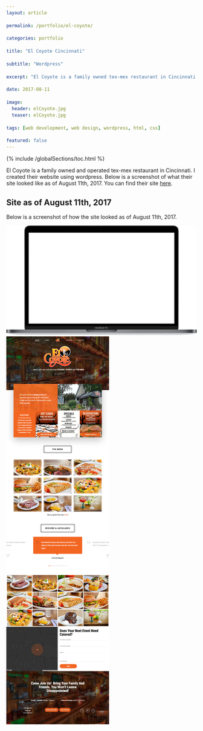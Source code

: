 ```yaml
---
layout: article

permalink: /portfolio/el-coyote/

categories: portfolio

title: "El Coyote Cincinnati"

subtitle: "Wordpress"

excerpt: "El Coyote is a family owned tex-mex restaurant in Cincinnati. I created their site using wordpress."

date: 2017-08-11

image: 
  header: elCoyote.jpg
  teaser: elCoyote.jpg
  
tags: [web development, web design, wordpress, html, css]

featured: false
---
```

{% include /globalSections/toc.html %}

El Coyote is a family owned and operated tex-mex restaurant in Cincinnati. I created their website using wordpress. Below is a screenshot of what their site looked like as of August 11th, 2017. You can find their site <a href="http://elcoyotecincy.com/">here</a>.

## Site as of August 11th, 2017

Below is a screenshot of how the site looked as of August 11th, 2017.

<div class="macbook-pro-mockup">
  <img src="/assets/images/mockups/macbook-pro-mockup.png" alt="MacBook Pro Container">
  <div class="macbook-pro-mockup-content">
    <img src="/assets/images/post-el-coyote/elCoyote.jpg" alt="Snapshot of the el coyote landing page.">
  </div>
</div>
